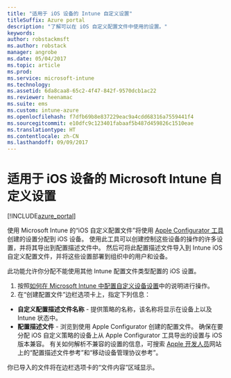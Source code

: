 ```yaml
---
title: "适用于 iOS 设备的 Intune 自定义设置"
titleSuffix: Azure portal
description: "了解可以在 iOS 自定义配置文件中使用的设置。"
keywords: 
author: robstackmsft
ms.author: robstack
manager: angrobe
ms.date: 05/04/2017
ms.topic: article
ms.prod: 
ms.service: microsoft-intune
ms.technology: 
ms.assetid: 6da8caa8-65c2-4f47-842f-9570dcb1ac22
ms.reviewer: heenamac
ms.suite: ems
ms.custom: intune-azure
ms.openlocfilehash: f7dfb69b8e837229eac9a4cdd68316a7559441f4
ms.sourcegitcommit: e10dfc9c123401fabaaf5b487d459826c1510eae
ms.translationtype: HT
ms.contentlocale: zh-CN
ms.lasthandoff: 09/09/2017
---
```

# <a name="microsoft-intune-custom-settings-for-ios-devices"></a>适用于 iOS 设备的 Microsoft Intune 自定义设置

[!INCLUDE[azure_portal](./includes/azure_portal.md)]

使用 Microsoft Intune 的“iOS 自定义配置文件”将使用 [Apple Configurator 工具](https://itunes.apple.com/app/apple-configurator-2/id1037126344?mt=12)创建的设置分配到 iOS 设备。 使用此工具可以创建控制这些设备的操作的许多设置，并将其导出到配置描述文件中。 然后可将此配置描述文件导入到 Intune iOS 自定义配置文件，并将这些设置部署到组织中的用户和设备。

此功能允许你分配不能使用其他 Intune 配置文件类型配置的 iOS 设置。


1. 按照[如何在 Microsoft Intune 中配置自定义设备设置](custom-settings-configure.md)中的说明进行操作。
2. 在“创建配置文件”边栏选项卡上，指定下列信息：

- **自定义配置描述文件名称** - 提供策略的名称，该名称将显示在设备上以及 Intune 状态中。
- **配置描述文件** - 浏览到使用 Apple Configurator 创建的配置文件。
确保在要分配 iOS 自定义策略的设备上从 Apple Configurator 工具导出的设置与 iOS 版本兼容。 有关如何解析不兼容的设置的信息，可搜索 [Apple 开发人员](https://developer.apple.com/)网站上的“配置描述文件参考”和“移动设备管理协议参考”。

你已导入的文件将在边栏选项卡的“文件内容”区域显示。
